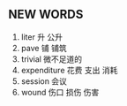 ## NEW WORDS

1. liter 升 公升
2. pave 铺 铺筑
3. trivial 微不足道的
4. expenditure 花费 支出 消耗
5. session 会议
6. wound 伤口 损伤 伤害
